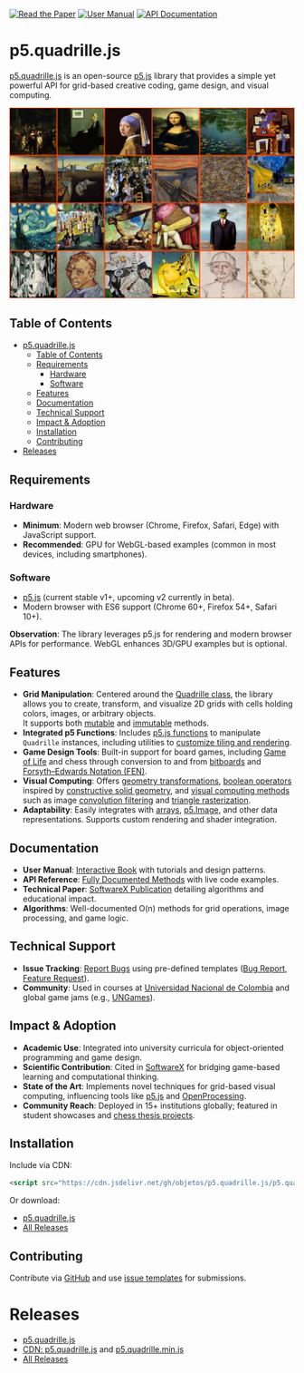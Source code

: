 [![Read the Paper](https://img.shields.io/badge/Read%20the%20Paper-ScienceDirect-blue)](https://www.sciencedirect.com/science/article/pii/S2352711024002097?ref=cra_js_challenge&fr=RR-1)
[![User Manual](https://img.shields.io/badge/User%20Manual-Online%20Book-blue)](https://objetos.github.io/docs/)
[![API Documentation](https://img.shields.io/badge/API%20Documentation-Interactive%20Reference-blue)](https://objetos.github.io/p5.quadrille.js/)

# p5.quadrille.js

[p5.quadrille.js](https://github.com/objetos/p5.quadrille.js) is an open-source [p5.js](https://p5js.org/) library that provides a simple yet powerful API for grid-based creative coding, game design, and visual computing.

![Quadrille cells sorted by luminance](p5.quadrille.js.png)

## Table of Contents

- [p5.quadrille.js](#p5quadrillejs)
  - [Table of Contents](#table-of-contents)
  - [Requirements](#requirements)
    - [Hardware](#hardware)
    - [Software](#software)
  - [Features](#features)
  - [Documentation](#documentation)
  - [Technical Support](#technical-support)
  - [Impact \& Adoption](#impact--adoption)
  - [Installation](#installation)
  - [Contributing](#contributing)
- [Releases](#releases)

## Requirements

### Hardware
- **Minimum**: Modern web browser (Chrome, Firefox, Safari, Edge) with JavaScript support.
- **Recommended**: GPU for WebGL-based examples (common in most devices, including smartphones).

### Software
- [p5.js](https://p5js.org/) (current stable v1+, upcoming v2 currently in beta).
- Modern browser with ES6 support (Chrome 60+, Firefox 54+, Safari 10+).

**Observation**: The library leverages p5.js for rendering and modern browser APIs for performance. WebGL enhances 3D/GPU examples but is optional.

## Features
- **Grid Manipulation**: Centered around the [Quadrille class](https://github.com/objetos/p5.quadrille.js/blob/19b7bf11f64fb5a5e400187bc3b2e29fb1bf71fe/p5.quadrille.js#L9), the library allows you to create, transform, and visualize 2D grids with cells holding colors, images, or arbitrary objects.  
It supports both [mutable](https://objetos.github.io/p5.quadrille.js/docs/mutable_methods/) and [immutable](https://objetos.github.io/p5.quadrille.js/docs/immutable_methods/) methods.
- **Integrated p5 Functions**: Includes [p5.js functions](https://objetos.github.io/p5.quadrille.js/docs/p5_functions/) to manipulate `Quadrille` instances, including utilities to [customize tiling and rendering](https://objetos.github.io/p5.quadrille.js/docs/p5_functions/draw_quadrille/display_fns/).
- **Game Design Tools**: Built-in support for board games, including [Game of Life](https://objetos.github.io/p5.quadrille.js/) and chess through conversion to and from [bitboards](https://en.wikipedia.org/wiki/Bitboard) and [Forsyth–Edwards Notation (FEN)](https://en.wikipedia.org/wiki/Forsyth%E2%80%93Edwards_Notation).
- **Visual Computing**: Offers [geometry transformations](https://objetos.github.io/p5.quadrille.js/docs/geometry_transformations/), [boolean operators](https://objetos.github.io/p5.quadrille.js/docs/boolean_operators/) inspired by [constructive solid geometry](https://en.wikipedia.org/wiki/Constructive_solid_geometry), and [visual computing methods](https://objetos.github.io/p5.quadrille.js/docs/visual_computing/) such as image [convolution filtering](https://en.wikipedia.org/wiki/Kernel_%28image_processing%29) and [triangle rasterization](https://fgiesen.wordpress.com/2013/02/06/the-barycentric-conspirac/).
- **Adaptability**: Easily integrates with [arrays](https://developer.mozilla.org/en-US/docs/Web/JavaScript/Reference/Global_Objects/Array), [p5.Image](https://p5js.org/reference/#/p5.Image), and other data representations. Supports custom rendering and shader integration.

## Documentation
- **User Manual**: [Interactive Book](https://objetos.github.io/docs/) with tutorials and design patterns.
- **API Reference**: [Fully Documented Methods](https://objetos.github.io/p5.quadrille.js/) with live code examples.
- **Technical Paper**: [SoftwareX Publication](https://www.sciencedirect.com/science/article/pii/S2352711024002097) detailing algorithms and educational impact.
- **Algorithms**: Well-documented O(n) methods for grid operations, image processing, and game logic.

## Technical Support
- **Issue Tracking**: [Report Bugs](https://github.com/objetos/p5.quadrille.js/issues) using pre-defined templates ([Bug Report](.github/ISSUE_TEMPLATE/bug_report.md), [Feature Request](.github/ISSUE_TEMPLATE/feature_request.md)).
- **Community**: Used in courses at [Universidad Nacional de Colombia](https://unal.edu.co) and global game jams (e.g., [UNGames](https://ungames.github.io)).

## Impact & Adoption
- **Academic Use**: Integrated into university curricula for object-oriented programming and game design.
- **Scientific Contribution**: Cited in [SoftwareX](https://doi.org/10.1016/j.softx.2024.101838) for bridging game-based learning and computational thinking.
- **State of the Art**: Implements novel techniques for grid-based visual computing, influencing tools like [p5.js](https://p5js.org/) and [OpenProcessing](https://openprocessing.org).
- **Community Reach**: Deployed in 15+ institutions globally; featured in student showcases and [chess thesis projects](https://objetos.github.io/chess-thesis-website/).

## Installation
Include via CDN:
```html
<script src="https://cdn.jsdelivr.net/gh/objetos/p5.quadrille.js/p5.quadrille.min.js"></script>
```
Or download:
- [p5.quadrille.js](https://raw.githubusercontent.com/objetos/p5.quadrille.js/main/p5.quadrille.js)
- [All Releases](https://github.com/objetos/p5.quadrille.js/releases)

## Contributing
Contribute via [GitHub](https://github.com/objetos/p5.quadrille.js) and use [issue templates](.github/ISSUE_TEMPLATE/) for submissions.

# Releases
- [p5.quadrille.js](https://raw.githubusercontent.com/objetos/p5.quadrille.js/main/p5.quadrille.js)
- [CDN: p5.quadrille.js](https://cdn.jsdelivr.net/gh/objetos/p5.quadrille.js/p5.quadrille.js) and [p5.quadrille.min.js](https://cdn.jsdelivr.net/gh/objetos/p5.quadrille.js/p5.quadrille.min.js)
- [All Releases](https://github.com/objetos/p5.quadrille.js/releases)